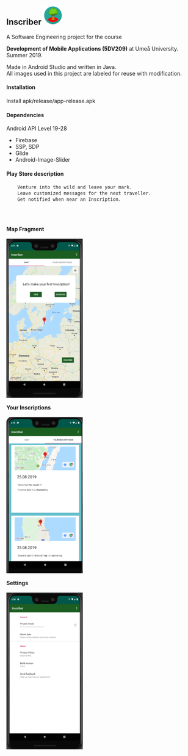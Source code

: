 ## Inscriber <img src="screenshots/icon.png" width="50"><br>

A Software Engineering project for the course 

<strong>Development of Mobile Applications (5DV209)</strong> at Umeå University. Summer 2019.

Made in Android Studio and written in Java.<br>
All images used in this project are labeled for reuse with modification.

#### Installation

Install apk/release/app-release.apk

#### Dependencies

Android API Level 19-28

* Firebase<br>
* SSP, SDP
* Glide
* Android-Image-Slider

#### Play Store description


        Venture into the wild and leave your mark.
        Leave customized messages for the next traveller.
        Get notified when near an Inscription.
<br>
<br>

<strong>Map Fragment</strong><br><br>
<img src="screenshots/mapfrag.png" width="200"><br>

<strong>Your Inscriptions</strong><br><br>
<img src="screenshots/inscription.png" width="200">

<strong>Settings</strong><br><br>
<img src="screenshots/settings.png" width="200">